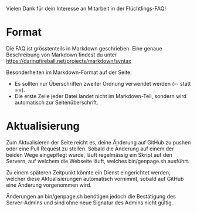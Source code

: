 Vielen Dank für dein Interesse an Mitarbeit in der Flüchtlings-FAQ!

Format
======

Die FAQ ist grösstenteils in Markdown geschrieben. Eine genaue Beschreibung
von Markdown findest du unter
<https://daringfireball.net/projects/markdown/syntax>

Besonderheiten im Markdown-Format auf der Seite:

 * Es sollten nur Überschriften zweiter Ordnung verwendet werden (-- statt ==).
 * Die erste Zeile jeder Datei landet nicht im Markdown-Teil, sondern wird
   automatisch zur Seitenüberschrift.

Aktualisierung
==============

Zum Aktualisieren der Seite reicht es, deine Änderung auf GitHub zu pushen
oder eine Pull Request zu stellen. Sobald die Änderung auf einem der beiden
Wege eingepflegt wurde, läuft regelmässig ein Skript auf den Servern, auf
welchem die Webseite läuft, welches bin/genpage.sh ausführt.

Zu einem späteren Zeitpunkt könnte ein Dienst eingerichtet werden, welcher
diese Aktualisierungen automatisch vornimmt, sobald auf GitHub eine Änderung
vorgenommen wird.

Änderungen an bin/genpage.sh benötigen jedoch die Bestätigung des
Server-Admins und sind ohne neue Signatur des Admins nicht gültig.
